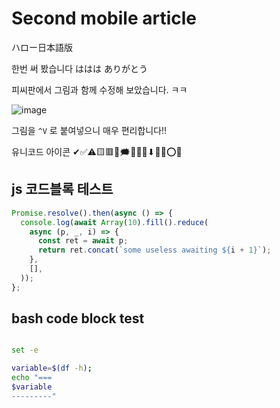 <!---
title: Second mobile article
date: 2021-09-24
--->
# Second mobile article

ハロー日本語版

한번 써 봤습니다
ははは
ありがとう

피씨판에서 그림과 함께 수정해 보았습니다. ㅋㅋ

![image](https://user-images.githubusercontent.com/5399854/134443061-207a47a6-5565-4c7f-be08-d6547fb38c9a.png)

그림을 `^V` 로 붙여넣으니 매우 편리합니다!!

유니코드 아이콘 ✔✅⚠🟨🟥🔺🗯💬➗🔽⬇🚫❌⭕💦

## js 코드블록 테스트

```js
Promise.resolve().then(async () => {
  console.log(await Array(10).fill().reduce(
    async (p, _, i) => {
      const ret = await p;
      return ret.concat(`some useless awaiting ${i + 1}`);
    },
    [],
  ));
};
```

## bash code block test

```bash

set -e

variable=$(df -h);
echo "===
$variable
---------"

```
